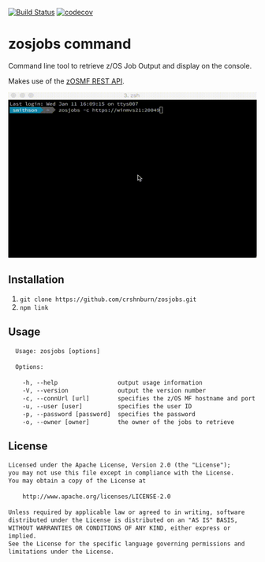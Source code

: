 [![Build Status](https://travis-ci.org/crshnburn/zosjobs.svg?branch=master)](https://travis-ci.org/crshnburn/zosjobs)
[![codecov](https://codecov.io/gh/crshnburn/zosjobs/branch/master/graph/badge.svg)](https://codecov.io/gh/crshnburn/zosjobs)
# zosjobs command

Command line tool to retrieve z/OS Job Output and display on the console.

Makes use of the [zOSMF REST API](https://www.ibm.com/support/knowledgecenter/SSLTBW_2.1.0/com.ibm.zos.v2r1.izua700/IZUHPINFO_API_RESTJOBS.htm).

![zosjobs example](doc/zosjobs.gif)

## Installation

1. `git clone https://github.com/crshnburn/zosjobs.git`
1. `npm link`

## Usage

```
  Usage: zosjobs [options]

  Options:

    -h, --help                 output usage information
    -V, --version              output the version number
    -c, --connUrl [url]        specifies the z/OS MF hostname and port
    -u, --user [user]          specifies the user ID
    -p, --password [password]  specifies the password
    -o, --owner [owner]        the owner of the jobs to retrieve
```

## License
```
Licensed under the Apache License, Version 2.0 (the "License");
you may not use this file except in compliance with the License.
You may obtain a copy of the License at

    http://www.apache.org/licenses/LICENSE-2.0

Unless required by applicable law or agreed to in writing, software
distributed under the License is distributed on an "AS IS" BASIS,
WITHOUT WARRANTIES OR CONDITIONS OF ANY KIND, either express or implied.
See the License for the specific language governing permissions and
limitations under the License.
```